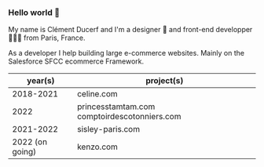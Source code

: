 ### Hello world 👋

My name is Clément Ducerf and I'm a designer 🎨 and front-end developper 👨🏻‍💻 from Paris, France.

As a developer I help building large e-commerce websites. Mainly on the Salesforce SFCC ecommerce Framework.

| year(s)   | project(s)  |
| ------------ | ------------ |
|  2018-2021 |  celine.com |
| 2022 | princesstamtam.com comptoirdescotonniers.com |
|   2021-2022 |  sisley-paris.com |
|   2022 (on going)|  kenzo.com |
